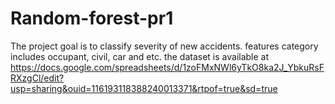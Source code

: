 # Random-forest-pr1

The project goal is to classify severity of new accidents. features category includes occupant, civil, car and etc. the dataset is available at https://docs.google.com/spreadsheets/d/1zoFMxNWl6yTkO8ka2J_YbkuRsFRXzgCl/edit?usp=sharing&ouid=116193118388240013371&rtpof=true&sd=true
